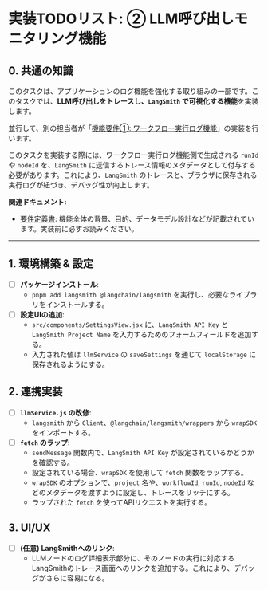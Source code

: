 # 実装TODOリスト: ② LLM呼び出しモニタリング機能

## 0. 共通の知識

このタスクは、アプリケーションのログ機能を強化する取り組みの一部です。このタスクでは、**LLM呼び出しをトレースし、`LangSmith` で可視化する機能**を実装します。

並行して、別の担当者が「[機能要件①: ワークフロー実行ログ機能](./todo_feature1_workflow_logs.md)」の実装を行います。

このタスクを実装する際には、ワークフロー実行ログ機能側で生成される `runId` や `nodeId` を、`LangSmith` に送信するトレース情報のメタデータとして付与する必要があります。これにより、`LangSmith` のトレースと、ブラウザに保存される実行ログが紐づき、デバッグ性が向上します。

**関連ドキュメント:**
-   [要件定義書](./requirements_Implement_log.md): 機能全体の背景、目的、データモデル設計などが記載されています。実装前に必ずお読みください。

---

## 1. 環境構築 & 設定
-   [ ] **パッケージインストール**:
    -   `pnpm add langsmith @langchain/langsmith` を実行し、必要なライブラリをインストールする。
-   [ ] **設定UIの追加**:
    -   `src/components/SettingsView.jsx` に、`LangSmith API Key` と `LangSmith Project Name` を入力するためのフォームフィールドを追加する。
    -   入力された値は `llmService` の `saveSettings` を通じて `localStorage` に保存されるようにする。

## 2. 連携実装
-   [ ] **`llmService.js` の改修**:
    -   `langsmith` から `Client`、`@langchain/langsmith/wrappers` から `wrapSDK` をインポートする。
-   [ ] **`fetch` のラップ**:
    -   `sendMessage` 関数内で、`LangSmith API Key` が設定されているかどうかを確認する。
    -   設定されている場合、`wrapSDK` を使用して `fetch` 関数をラップする。
    -   `wrapSDK` のオプションで、`project` 名や、`workflowId`, `runId`, `nodeId` などのメタデータを渡すように設定し、トレースをリッチにする。
    -   ラップされた `fetch` を使ってAPIリクエストを実行する。

## 3. UI/UX
-   [ ] **(任意) LangSmithへのリンク**:
    -   LLMノードのログ詳細表示部分に、そのノードの実行に対応するLangSmithのトレース画面へのリンクを追加する。これにより、デバッグがさらに容易になる。
